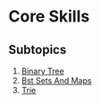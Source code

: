 # Core Skills

## Subtopics

1. [Binary Tree](./binary_tree)
2. [Bst Sets And Maps](./bst_sets_and_maps)
3. [Trie](./trie)
